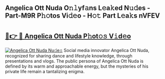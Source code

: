 ## Angelica Ott Nuda O𝚗𝚕yf𝚊ns L𝚎a𝚔ed N𝚞𝚍es - Part-M9R P𝚑𝚘tos Vi𝚍𝚎o - H𝚘𝚝 Part L𝚎a𝚔s nVFEV

# <h2><a href="http://kf2gwng.oniu.top/?m=Angelica+Ott+Nuda">🔗👉 🔴 Angelica Ott Nuda P𝚑ot𝚘𝚜 V𝚒d𝚎o</a></h2>

[![Angelica Ott Nuda Nu𝚍e𝚜](https://i.imgur.com/0qMVB7G.gif)](http://kf2gwng.oniu.top/?m=Angelica+Ott+Nuda)
Social media innovator Angelica Ott Nuda, recognized for sharing dance and lifestyle knowledge, through presentations and vlogs. The public persona of Angelica Ott Nuda is defined by its warm and approachable energy, but the mysteries of his private life remain a tantalizing enigma.  
